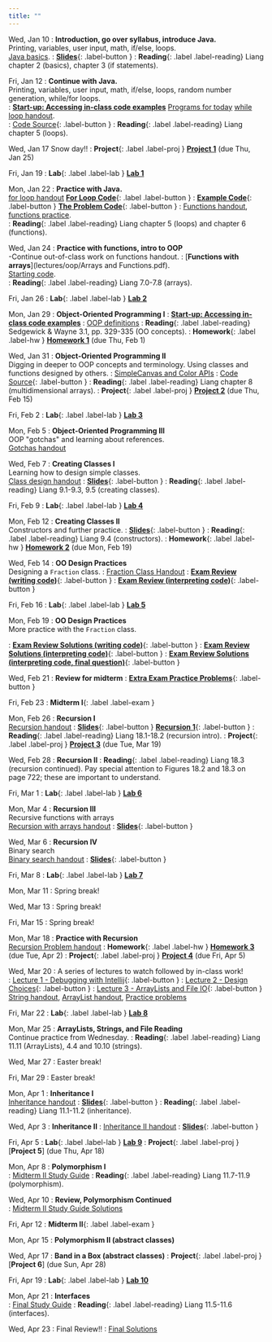 ```yaml
---
title: ""
---
```


<!---   --->

Wed, Jan 10
: **Introduction, go over syllabus, introduce Java.**  
  Printing, variables, user input, math, if/else, loops.  
  [Java basics](lectures/intro/java-basics.pdf).
: [**Slides**](lectures/intro/CS142Intro1Slides.pdf){: .label-button } 
: **Reading**{: .label .label-reading} Liang chapter 2 (basics), chapter 3 (if statements).

Fri, Jan 12
: **Continue with Java.**  
  Printing, variables, user input, math, if/else, loops, random number generation, while/for loops.  
:  [**Start-up: Accessing in-class code examples**](lectures/oop/VCSSetup.pdf)
  [Programs for today](lectures/intro/scheduleLab1.pdf)
  [while loop handout](lectures/intro/while-loops-handout.pdf).  
:  [Code Source](https://github.com/ncp38/cs142-s24-inclass/tree/main/src/Intro){: .label-button } 
: **Reading**{: .label .label-reading} Liang chapter 5 (loops).

Wed, Jan 17
Snow day!!
: **Project**{: .label .label-proj } [**Project 1**](projects/proj1) (due Thu, Jan 25)

Fri, Jan 19
: **Lab**{: .label .label-lab }  [**Lab 1**](labs/lab1/)


Mon, Jan 22
: **Practice with Java.**   
  [for loop handout](lectures/intro/for-loops-handout.pdf)
 [**For Loop Code**](lectures/intro/forLoop.java){: .label .label-button }
 : [**Example Code**](lectures/intro/introductionToJava.java){: .label-button } 
  [**The Problem Code**](lectures/intro/problemCode.java){: .label-button } 
:  [Functions handout](lectures/intro/functions-handout.pdf),
  [functions practice](lectures/intro/functions-practice.pdf).  
: **Reading**{: .label .label-reading} Liang chapter 5 (loops) and chapter 6 (functions).


Wed, Jan 24
: **Practice with functions, intro to OOP**  
  -Continue out-of-class work on functions handout.
:  [**Functions with arrays**](lectures/oop/Arrays and Functions.pdf).  
  [Starting code](lectures/oop/classPracticeBlank.java).  
: **Reading**{: .label .label-reading} Liang 7.0-7.8 (arrays).

Fri, Jan 26
: **Lab**{: .label .label-lab } [**Lab 2**](labs/lab2/)

Mon, Jan 29
: **Object-Oriented Programming I**
:  [**Start-up: Accessing in-class code examples**](lectures/oop/VCSSetup.pdf)
:  [OOP definitions](lectures/oop/oop-defs.pdf)
: **Reading**{: .label .label-reading} Sedgewick & Wayne 3.1, pp. 329-335 (OO concepts).
: **Homework**{: .label .label-hw } [**Homework 1**](homework/hw1) (due Thu, Feb 1)
  
Wed, Jan 31
: **Object-Oriented Programming II**  
  Digging in deeper to OOP concepts and terminology.  Using classes and functions designed by others.
:  [SimpleCanvas and Color APIs](lectures/oop/simplecanvas-and-color.pdf)
:  [Code Source](https://github.com/ncp38/cs142-s24-inclass/tree/main/src/oop1){: .label-button } 
: **Reading**{: .label .label-reading} Liang chapter 8 (multidimensional arrays).
: **Project**{: .label .label-proj } [**Project 2**](projects/proj2) (due Thu, Feb 15)

<!---:  A series of lectures to watch followed by in-class work!  
:  [Lecture 1 - Debugging with Intellij](https://rhodes.instructuremedia.com/embed/75f01cbf-69f9-4c77-aeb7-96e19c0b19fa){: .label-button } 
:  [Lecture 2 - Design Choices](https://rhodes.instructuremedia.com/embed/c1553cb0-476d-45c3-b56c-277d4420e8da){: .label-button } 
:  [Lecture 3 - SimpleCanvas & In-Class Work](https://rhodes.instructuremedia.com/embed/b5ee1d41-8556-4609-93ed-cade4dc2aea8){: .label-button }--->
  
Fri, Feb 2
: **Lab**{: .label .label-lab } [**Lab 3**](labs/lab3/)

Mon, Feb 5
: **Object-Oriented Programming III**  
  OOP "gotchas" and learning about references.  
  [Gotchas handout](lectures/oop/oop-gotchas-handout.pdf)

Wed, Feb 7
: **Creating Classes I**  
  Learning how to design simple classes.  
  [Class design handout](lectures/oop/oop-creating-classes-handout.pdf)
: [**Slides**](lectures/oop/oop-creating-classes-slides1.pdf){: .label-button } 
: **Reading**{: .label .label-reading} Liang 9.1-9.3, 9.5 (creating classes).

Fri, Feb 9
: **Lab**{: .label .label-lab } [**Lab 4**](labs/lab4/)

Mon, Feb 12
: **Creating Classes II**  
  Constructors and further practice.
: [**Slides**](lectures/oop/creating-classes-day2-slides.pdf){: .label-button } 
: **Reading**{: .label .label-reading} Liang 9.4 (constructors).
: **Homework**{: .label .label-hw } [**Homework 2**](homework/hw2) (due Mon, Feb 19)

Wed, Feb 14
: **OO Design Practices**  
  Designing a `Fraction` class.
: [Fraction Class Handout](lectures/oop/fraction-class-handout.pdf)
: [**Exam Review (writing code)**](lectures/examPrep/midterm1-prac-inclass.pdf){: .label-button } 
: [**Exam Review (interpreting code)**](lectures/examPrep/midterm1-prac-additional.pdf){: .label-button } 

Fri, Feb 16
: **Lab**{: .label .label-lab } [**Lab 5**](labs/lab5/)

Mon, Feb 19
: **OO Design Practices**  
  More practice with the `Fraction` class.

: [**Exam Review Solutions (writing code)**](lectures/examPrep/midterm1-prep-inclass-sol.pdf){: .label-button } 
: [**Exam Review Solutions (interpreting code)**](lectures/examPrep/midterm1-prep-addl-sol12.pdf){: .label-button } 
: [**Exam Review Solutions (interpreting code, final question)**](lectures/examPrep/midterm1-prep-addl-sol3.pdf){: .label-button } 

Wed, Feb 21
: **Review for midterm**
: [**Extra Exam Practice Problems**](lectures/examPrep/extraResources.txt){: .label-button } 

Fri, Feb 23
: **Midterm I**{: .label .label-exam }

Mon, Feb 26
: **Recursion I**  
  [Recursion handout](lectures/recursion/recursion-handout.pdf)
: [**Slides**](lectures/recursion/recursion-1-slides.pdf){: .label-button } 
	[**Recursion 1**](https://github.com/ncp38/cs142-f23-inclass/tree/main/src/recursion/Recursion1.java){: .label-button } 
: **Reading**{: .label .label-reading} Liang 18.1-18.2 (recursion intro).
: **Project**{: .label .label-proj } [**Project 3**](projects/proj3) (due Tue, Mar 19)

Wed, Feb 28
: **Recursion II**
: **Reading**{: .label .label-reading} Liang 18.3 (recursion continued).  Pay special attention to Figures 18.2 and 18.3 on
  page 722; these are important to understand.

Fri, Mar 1
: **Lab**{: .label .label-lab } [**Lab 6**](labs/lab6/)

Mon, Mar 4
: **Recursion III**  
  Recursive functions with arrays  
    [Recursion with arrays handout](lectures/recursion/recursion-with-arrays.pdf)
: [**Slides**](lectures/recursion/day3-recursion-with-arrays-slides.pdf){: .label-button } 



Wed, Mar 6
: **Recursion IV**  
  Binary search  
	[Binary search handout](lectures/recursion/binsearch-handout.pdf)
: [**Slides**](lectures/recursion/day4-binsearch-slides.pdf){: .label-button } 

Fri, Mar 8
: **Lab**{: .label .label-lab } [**Lab 7**](labs/lab7/)

Mon, Mar 11
: Spring break!

Wed, Mar 13
: Spring break!

Fri, Mar 15 
: Spring break!

Mon, Mar 18
: **Practice with Recursion**  
  [Recursion Problem handout](lectures/recursion/RecursionPracticeProblems.pdf)
: **Homework**{: .label .label-hw } [**Homework 3**](homework/hw3) (due Tue, Apr 2)
: **Project**{: .label .label-proj } [**Project 4**](projects/proj4) (due Fri, Apr 5)

Wed, Mar 20
:  A series of lectures to watch followed by in-class work!  
:  [Lecture 1 - Debugging with Intellij](https://rhodes.instructuremedia.com/embed/75f01cbf-69f9-4c77-aeb7-96e19c0b19fa){: .label-button } 
:  [Lecture 2 - Design Choices](https://rhodes.instructuremedia.com/embed/c1553cb0-476d-45c3-b56c-277d4420e8da){: .label-button } 
:  [Lecture 3 - ArrayLists and File IO](https://rhodes.instructuremedia.com/embed/546a45c7-e498-420a-b24c-524f710c5f4d){: .label-button }
  [String handout](lectures/arraylists-str/strings-handout.pdf),
  [ArrayList handout](lectures/arraylists-str/arraylists-handout.pdf),
  [Practice problems](lectures/arraylists-str/practice.pdf)

<!---: **ArrayLists, Strings, and File Reading**  
  [String handout](lectures/arraylists-str/strings-handout.pdf),
  [ArrayList handout](lectures/arraylists-str/arraylists-handout.pdf),
  [Practice problems](lectures/arraylists-str/practice.pdf)--->

Fri, Mar 22
: **Lab**{: .label .label-lab } [**Lab 8**](labs/lab8/)

Mon, Mar 25
 : **ArrayLists, Strings, and File Reading**  
  Continue practice from Wednesday.
: **Reading**{: .label .label-reading} Liang 11.11 (ArrayLists), 4.4 and 10.10 (strings).

Wed, Mar 27
: Easter break!

Fri, Mar 29
: Easter break!

Mon, Apr 1
: **Inheritance I**  
  [Inheritance handout](lectures/inheritance/Inheritance-handout.pdf) 
: [**Slides**](lectures/inheritance/day1-inherit-slides.pdf){: .label-button } 
: **Reading**{: .label .label-reading} Liang 11.1-11.2 (inheritance). 

Wed, Apr 3
: **Inheritance II**
:  [Inheritance II handout](lectures/inheritance/inheritance-handout-2.pdf) 
: [**Slides**](lectures/inheritance/day2-inherit-slides.pdf){: .label-button } 

Fri, Apr 5
: **Lab**{: .label .label-lab } [**Lab 9**](labs/lab9/)
: **Project**{: .label .label-proj } [**Project 5**]<!---(projects/proj5)---> (due Thu, Apr 18)

Mon, Apr 8
: **Polymorphism I**  
:  [Midterm II Study Guide](lectures/examPrep/exam2-prac.pdf) 
: **Reading**{: .label .label-reading} Liang 11.7-11.9 (polymorphism). 

Wed, Apr 10
: **Review, Polymorphism Continued**  
:  [Midterm II Study Guide Solutions](lectures/examPrep/exam2-prac-solutions.pdf) 

Fri, Apr 12
: **Midterm II**{: .label .label-exam }


Mon, Apr 15
: **Polymorphism II (abstract classes)**

Wed, Apr 17
: **Band in a Box (abstract classes)**
: **Project**{: .label .label-proj } [**Project 6**]<!---(projects/proj6)---> (due Sun, Apr 28)

Fri, Apr 19
: **Lab**{: .label .label-lab } [**Lab 10**](labs/lab10/)

Mon, Apr 21
: **Interfaces**  
: [Final Study Guide](lectures/examPrep/final-prac-problems-s24.pdf) 
: **Reading**{: .label .label-reading} Liang 11.5-11.6 (interfaces). 

Wed, Apr 23
: Final Review!!
: [Final Solutions](lectures/examPrep/final-prac-problems-sol-s24.pdf)
  

<!---Fri, Dec 1
: **Lab**{: .label .label-lab } [**Lab 11**](labs/lab11/)

Mon, Dec 4
: **Big Oh**  
  How computer scientists measure how fast algorithms run. 
: [Big Oh handout](lectures/big-oh/bigoh-handout.pdf)---> 
 
